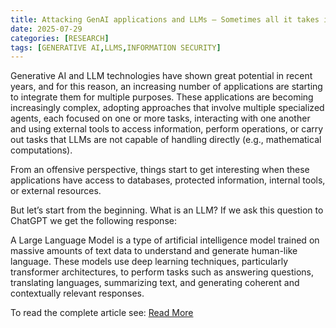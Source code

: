 ```yaml
---
title: Attacking GenAI applications and LLMs – Sometimes all it takes is to ask nicely!
date: 2025-07-29
categories: [RESEARCH]
tags: [GENERATIVE AI,LLMS,INFORMATION SECURITY]
---
```


Generative AI and LLM technologies have shown great potential in recent years, and for this reason, an increasing number of applications are starting to integrate them for multiple purposes. These applications are becoming increasingly complex, adopting approaches that involve multiple specialized agents, each focused on one or more tasks, interacting with one another and using external tools to access information, perform operations, or carry out tasks that LLMs are not capable of handling directly (e.g., mathematical computations).

From an offensive perspective, things start to get interesting when these applications have access to databases, protected information, internal tools, or external resources.

But let’s start from the beginning. What is an LLM? If we ask this question to ChatGPT we get the following response:

A Large Language Model is a type of artificial intelligence model trained on massive amounts of text data to understand and generate human-like language. These models use deep learning techniques, particularly transformer architectures, to perform tasks such as answering questions, translating languages, summarizing text, and generating coherent and contextually relevant responses.

To read the complete article see: [Read More](https://security.humanativaspa.it/attacking-genai-applications-and-llms-sometimes-all-it-takes-is-to-ask-nicely/)